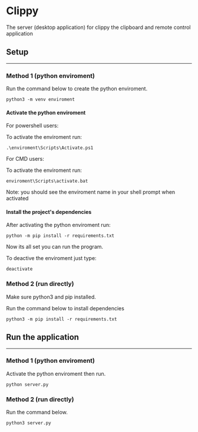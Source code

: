 # Clippy

The server (desktop application) for clippy the clipboard and remote control application

## Setup ##
<hr>

### Method 1 (python enviroment) ###


Run the command below to create the python enviroment.

```shell 
python3 -m venv enviroment
```
#### Activate the python enviroment ####

For powershell users:

To activate the enviroment run:

```pwsh
.\enviroment\Scripts\Activate.ps1
```


For CMD users:

To activate the enviroment run:

```
enviroment\Scripts\activate.bat
```

Note: you should see the enviroment name in your shell prompt when activated
#### Install the project's dependencies ####

After activating the python enviroment run: 

```shell
python -m pip install -r requirements.txt
```
Now its all set you can run the program.


To deactive the enviroment just type:
```
deactivate
```





### Method 2 (run directly) ###

Make sure python3 and pip installed.

Run the command below to install dependencies
```shell
python3 -m pip install -r requirements.txt
```
## Run the application ##
<hr>

### Method 1 (python enviroment) ###
Activate the python enviroment then run.
```shell 
python server.py
```


### Method 2 (run directly) ###
Run the command below.
```shell 
python3 server.py
```
